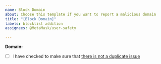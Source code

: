 ```yaml
---
name: Block Domain
about: Choose this template if you want to report a malicious domain
title: "[Block Domain]"
labels: blocklist addition
assignees: @MetaMask/user-safety

---
```


**Domain:**

- [ ] I have checked to make sure that [there is not a duplicate issue](https://github.com/MetaMask/eth-phishing-detect/issues)
